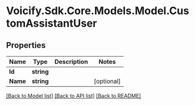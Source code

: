 # Voicify.Sdk.Core.Models.Model.CustomAssistantUser
## Properties

Name | Type | Description | Notes
------------ | ------------- | ------------- | -------------
**Id** | **string** |  | 
**Name** | **string** |  | [optional] 

[[Back to Model list]](../README.md#documentation-for-models) [[Back to API list]](../README.md#documentation-for-api-endpoints) [[Back to README]](../README.md)

